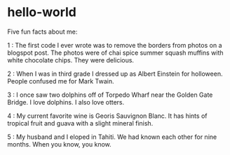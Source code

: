 # hello-world

Five fun facts about me:

1 : The first code I ever wrote was to remove the borders from photos on a blogspot post. The photos were of chai spice summer squash muffins with white chocolate chips. They were delicious.

2 : When I was in third grade I dressed up as Albert Einstein for holloween. People confused me for Mark Twain.

3 : I once saw two dolphins off of Torpedo Wharf near the Golden Gate Bridge. I love dolphins. I also love otters.

4 : My current favorite wine is Georis Sauvignon Blanc. It has hints of tropical fruit and guava with a slight mineral finish. 

5 : My husband and I eloped in Tahiti. We had known each other for nine months. When you know, you know.
